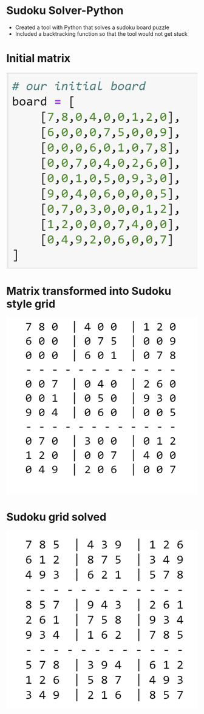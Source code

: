 # Sudoku Solver-Python

* Created a tool with Python that solves a sudoku board puzzle
* Included a backtracking function so that the tool would not get stuck

# Initial matrix

![alt text](https://github.com/edonnally/Sudoku-Solver/blob/main/initialboard.PNG)

# Matrix transformed into Sudoku style grid

![alt text](https://github.com/edonnally/Sudoku-Solver/blob/main/boardunsolved.PNG)

# Sudoku grid solved

![alt text](https://github.com/edonnally/Sudoku-Solver/blob/main/boardsolved.PNG)
